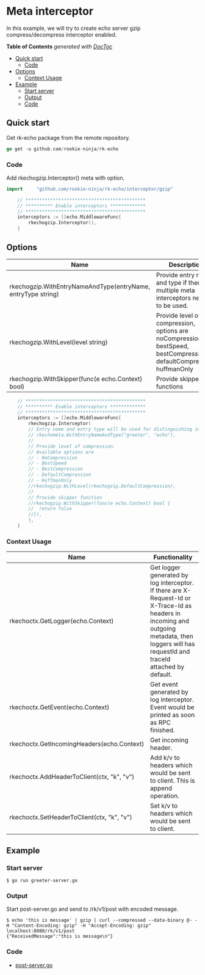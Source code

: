 # Meta interceptor
In this example, we will try to create echo server gzip compress/decompress interceptor enabled.

<!-- START doctoc generated TOC please keep comment here to allow auto update -->
<!-- DON'T EDIT THIS SECTION, INSTEAD RE-RUN doctoc TO UPDATE -->
**Table of Contents**  *generated with [DocToc](https://github.com/thlorenz/doctoc)*

- [Quick start](#quick-start)
  - [Code](#code)
- [Options](#options)
  - [Context Usage](#context-usage)
- [Example](#example)
  - [Start server](#start-server)
  - [Output](#output)
  - [Code](#code-1)

<!-- END doctoc generated TOC please keep comment here to allow auto update -->

## Quick start
Get rk-echo package from the remote repository.

```go
go get -u github.com/rookie-ninja/rk-echo
```

### Code
Add rkechogzip.Interceptor() meta with option.

```go
import     "github.com/rookie-ninja/rk-echo/interceptor/gzip"
```
```go
    // ********************************************
    // ********** Enable interceptors *************
    // ********************************************
	interceptors := []echo.MiddlewareFunc{
        rkechogzip.Interceptor(),
    }
```

## Options

| Name | Description | Default Values |
| ---- | ---- | ---- |
| rkechogzip.WithEntryNameAndType(entryName, entryType string) | Provide entry name and type if there are multiple meta interceptors needs to be used. | gin, gin |
| rkechogzip.WithLevel(level string) | Provide level of compression, options are noCompression, bestSpeed, bestCompression, defaultCompression, huffmanOnly | defaultCompression |
| rkechogzip.WithSkipper(func(e echo.Context) bool) | Provide skipper functions | Always return false. |

```go
    // ********************************************
    // ********** Enable interceptors *************
    // ********************************************
	interceptors := []echo.MiddlewareFunc{
		rkechogzip.Interceptor(
		// Entry name and entry type will be used for distinguishing interceptors. Recommended.
		// rkechometa.WithEntryNameAndType("greeter", "echo"),
		//
		// Provide level of compression.
		// Available options are
		// - NoCompression
		// - BestSpeed
		// - BestCompression
		// - DefaultCompression
		// - HuffmanOnly
		//rkechogzip.WithLevel(rkechogzip.DefaultCompression),
		//
		// Provide skipper function
		//rkechogzip.WithSkipper(func(e echo.Context) bool {
		//	return false
		//}),
		),
	}
```

### Context Usage
| Name | Functionality |
| ------ | ------ |
| rkechoctx.GetLogger(echo.Context) | Get logger generated by log interceptor. If there are X-Request-Id or X-Trace-Id as headers in incoming and outgoing metadata, then loggers will has requestId and traceId attached by default. |
| rkechoctx.GetEvent(echo.Context) | Get event generated by log interceptor. Event would be printed as soon as RPC finished. |
| rkechoctx.GetIncomingHeaders(echo.Context) | Get incoming header. |
| rkechoctx.AddHeaderToClient(ctx, "k", "v") | Add k/v to headers which would be sent to client. This is append operation. |
| rkechoctx.SetHeaderToClient(ctx, "k", "v") | Set k/v to headers which would be sent to client. |

## Example
### Start server
```shell script
$ go run greeter-server.go
```

### Output
Start post-server.go and send to /rk/v1/post with encoded message.

```shell script
$ echo 'this is message' | gzip | curl --compressed --data-binary @- -H "Content-Encoding: gzip" -H "Accept-Encoding: gzip" localhost:8080/rk/v1/post
{"ReceivedMessage":"this is message\n"}
```

### Code
- [post-server.go](post-server.go)
